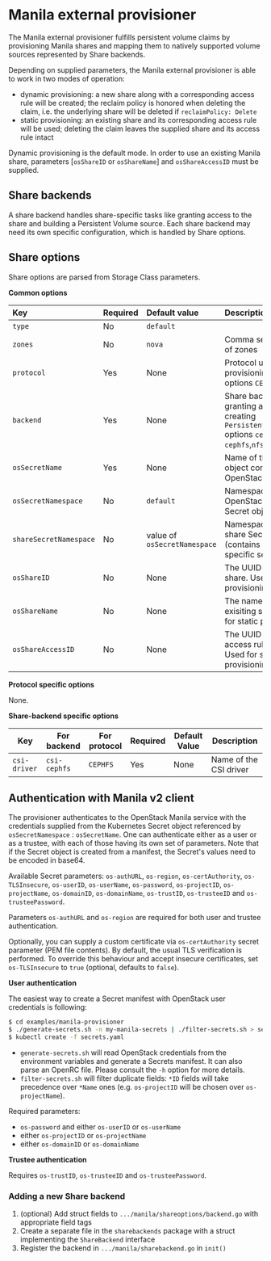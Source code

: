 
# Manila external provisioner
The Manila external provisioner fulfills persistent volume claims by provisioning Manila shares and mapping them to natively supported volume sources represented by Share backends.

Depending on supplied parameters, the Manila external provisioner is able to work in two modes of operation:
- dynamic provisioning: a new share along with a corresponding access rule will be created; the reclaim policy is honored when deleting the claim, i.e. the underlying share will be deleted if `reclaimPolicy: Delete`
- static provisioning: an existing share and its corresponding access rule will be used; deleting the claim leaves the supplied share and its access rule intact

Dynamic provisioning is the default mode. In order to use an existing Manila share, parameters [`osShareID` or `osShareName`] and `osShareAccessID` must be supplied.

## Share backends
A share backend handles share-specific tasks like granting access to the share and building a Persistent Volume source. Each share backend may need its own specific configuration, which is handled by Share options.

## Share options
Share options are parsed from Storage Class parameters.

**Common options**

Key | Required | Default value | Description
:------ | :------- | :------------ | :-----------
`type` | No | `default` |
`zones` | No | `nova` | Comma separated list of zones
`protocol` | Yes | None | Protocol used when provisioning a share, options `CEPHFS`,`NFS`
`backend`  | Yes | None | Share backend used for granting access and creating `PersistentVolumeSource` options `cephfs`,`csi-cephfs`,`nfs`
`osSecretName` | Yes | None | Name of the Secret object containing OpenStack credentials
`osSecretNamespace` | No | `default` | Namespace of the OpenStack credentials Secret object
`shareSecretNamespace` | No | value of `osSecretNamespace` | Namespace of the per-share Secret object (contains backend-specific secrets)
`osShareID` | No | None | The UUID of an existing share. Used for static provisioning
`osShareName` | No | None | The name of an exisiting share. Used for static provisioning
`osShareAccessID` | No | None | The UUID of an existing access rule to a share. Used for static provisioning


**Protocol specific options**

None.

**Share-backend specific options**

Key | For backend | For protocol  | Required | Default Value | Description
--- | ----------- | ------------- | ------------- | ----------- |---------
`csi-driver` | `csi-cephfs` | `CEPHFS` | Yes | None | Name of the CSI driver

## Authentication with Manila v2 client
The provisioner authenticates to the OpenStack Manila service with the credentials supplied from the Kubernetes Secret object referenced by `osSecretNamespace` : `osSecretName`. One can authenticate either as a user or as a trustee, with each of those having its own set of parameters. Note that if the Secret object is created from a manifest, the Secret's values need to be encoded in base64.

Available Secret parameters: `os-authURL`, `os-region`, `os-certAuthority`, `os-TLSInsecure`, `os-userID`, `os-userName`, `os-password`, `os-projectID`, `os-projectName`, `os-domainID`, `os-domainName`, `os-trustID`, `os-trusteeID` and `os-trusteePassword`.

Parameters `os-authURL` and `os-region` are required for both user and trustee authentication.

Optionally, you can supply a custom certificate via `os-certAuthority` secret parameter (PEM file contents). By default, the usual TLS verification is performed. To override this behaviour and accept insecure certificates, set `os-TLSInsecure` to `true` (optional, defaults to `false`).

**User authentication**

The easiest way to create a Secret manifest with OpenStack user credentials is following:
```bash
$ cd examples/manila-provisioner
$ ./generate-secrets.sh -n my-manila-secrets | ./filter-secrets.sh > secrets.yaml
$ kubectl create -f secrets.yaml
```
- `generate-secrets.sh` will read OpenStack credentials from the environment variables and generate a Secrets manifest. It can also parse an OpenRC file. Please consult the `-h` option for more details.
- `filter-secrets.sh` will filter duplicate fields: `*ID` fields will take precedence over `*Name` ones (e.g. `os-projectID` will be chosen over `os-projectName`).

Required parameters:

- `os-password` and either `os-userID` or `os-userName`
- either `os-projectID` or `os-projectName`
- either `os-domainID` or `os-domainName`

**Trustee authentication**

Requires `os-trustID`, `os-trusteeID` and `os-trusteePassword`.

### Adding a new Share backend
1. (optional) Add struct fields to `.../manila/shareoptions/backend.go` with appropriate field tags
2. Create a separate file in the `sharebackends` package with a struct implementing the `ShareBackend` interface
3. Register the backend in `.../manila/sharebackend.go` in `init()`
